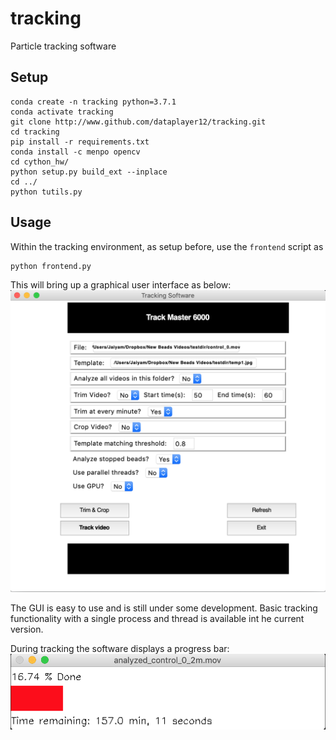 # tracking
Particle tracking software


## Setup

```Shell
conda create -n tracking python=3.7.1
conda activate tracking
git clone http://www.github.com/dataplayer12/tracking.git
cd tracking
pip install -r requirements.txt
conda install -c menpo opencv
cd cython_hw/
python setup.py build_ext --inplace
cd ../
python tutils.py
```
## Usage

Within the tracking environment, as setup before, use the `frontend` script as
```Shell
python frontend.py
```
This will bring up a graphical user interface as below:
![gui](https://github.com/dataplayer12/tracking/blob/master/gui.png)

The GUI is easy to use and is still under some development. Basic tracking functionality with a single process and thread is available int he current version.

During tracking the software displays a progress bar:
![waitbar](https://github.com/dataplayer12/tracking/blob/master/waitbar.png)
